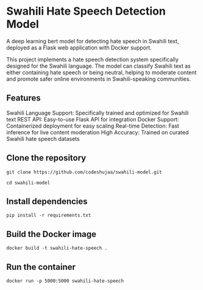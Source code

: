 # Swahili Hate Speech Detection Model
A deep learning bert model for detecting hate speech in Swahili text, deployed as a Flask web application with Docker support.

This project implements a hate speech detection system specifically designed for the Swahili language. The model can classify Swahili text as either containing hate speech or being neutral, helping to moderate content and promote safer online environments in Swahili-speaking communities.

## Features

Swahili Language Support: Specifically trained and optimized for Swahili text
REST API: Easy-to-use Flask API for integration
Docker Support: Containerized deployment for easy scaling
Real-time Detection: Fast inference for live content moderation
High Accuracy: Trained on curated Swahili hate speech datasets


## Clone the repository

` git clone https://github.com/codeshujaa/swahili-model.git `

`cd swahili-model`

## Install dependencies

`pip install -r requirements.txt`


## Build the Docker image

`docker build -t swahili-hate-speech .`

## Run the container
`docker run -p 5000:5000 swahili-hate-speech`
